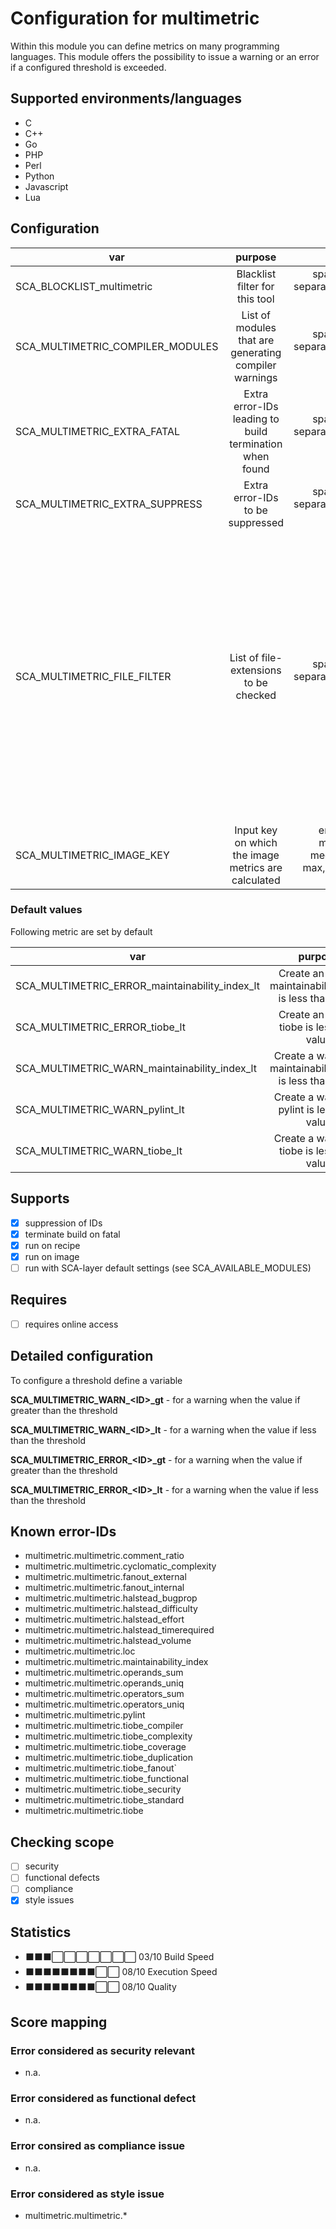 # Configuration for multimetric

Within this module you can define metrics on many programming languages.
This module offers the possibility to issue a warning or an error if a configured threshold is exceeded.

## Supported environments/languages

* C
* C++
* Go
* PHP
* Perl
* Python
* Javascript
* Lua

## Configuration

| var | purpose | type | default |
| ------------- |:-------------:| -----:| -----:
| SCA_BLOCKLIST_multimetric | Blacklist filter for this tool | space-separated-list | ""
| SCA_MULTIMETRIC_COMPILER_MODULES | List of modules that are generating compiler warnings | space-separated-list | "gcc"
| SCA_MULTIMETRIC_EXTRA_FATAL | Extra error-IDs leading to build termination when found | space-separated-list | ""
| SCA_MULTIMETRIC_EXTRA_SUPPRESS | Extra error-IDs to be suppressed | space-separated-list | ""
| SCA_MULTIMETRIC_FILE_FILTER | List of file-extensions to be checked | space-separated-list | ".c .C .c++ .cc .cp .cpp .CPP .cxx .go .h .H .h++ .hh .hpp .hxx .idc .js .jsm .lua .php .php3 .php4 .php5 .pl .pm .pxd .pxi .py .pyx .t .wlua"
| SCA_MULTIMETRIC_IMAGE_KEY | Input key on which the image metrics are calculated | enum: mean, median, max, min, sd | "mean"


### Default values

Following metric are set by default

| var | purpose | type | default |
| ------------- |:-------------:| -----:| -----:
| SCA_MULTIMETRIC_ERROR_maintainability_index_lt | Create an error if maintainability_index is less than value | float-string | "50.0"
| SCA_MULTIMETRIC_ERROR_tiobe_lt | Create an error if tiobe is less than value | float-string | "50.0"
| SCA_MULTIMETRIC_WARN_maintainability_index_lt | Create a warning if maintainability_index is less than value | float-string | "80.0"
| SCA_MULTIMETRIC_WARN_pylint_lt | Create a warning if pylint is less than value | float-string | "70.0"
| SCA_MULTIMETRIC_WARN_tiobe_lt | Create a warning if tiobe is less than value | float-string | "80.0"

## Supports

* [x] suppression of IDs
* [x] terminate build on fatal
* [x] run on recipe
* [x] run on image
* [ ] run with SCA-layer default settings (see SCA_AVAILABLE_MODULES)

## Requires

* [ ] requires online access

## Detailed configuration

To configure a threshold define a variable

**SCA_MULTIMETRIC_WARN_\<ID\>_gt** - for a warning when the value if greater than the threshold

**SCA_MULTIMETRIC_WARN_\<ID\>_lt** - for a warning when the value if less than the threshold

**SCA_MULTIMETRIC_ERROR_\<ID\>_gt** - for a warning when the value if greater than the threshold

**SCA_MULTIMETRIC_ERROR_\<ID\>_lt** - for a warning when the value if less than the threshold

## Known error-IDs

* multimetric.multimetric.comment_ratio
* multimetric.multimetric.cyclomatic_complexity
* multimetric.multimetric.fanout_external
* multimetric.multimetric.fanout_internal
* multimetric.multimetric.halstead_bugprop
* multimetric.multimetric.halstead_difficulty
* multimetric.multimetric.halstead_effort
* multimetric.multimetric.halstead_timerequired
* multimetric.multimetric.halstead_volume
* multimetric.multimetric.loc
* multimetric.multimetric.maintainability_index
* multimetric.multimetric.operands_sum
* multimetric.multimetric.operands_uniq
* multimetric.multimetric.operators_sum
* multimetric.multimetric.operators_uniq
* multimetric.multimetric.pylint
* multimetric.multimetric.tiobe_compiler
* multimetric.multimetric.tiobe_complexity
* multimetric.multimetric.tiobe_coverage
* multimetric.multimetric.tiobe_duplication
* multimetric.multimetric.tiobe_fanout`          
* multimetric.multimetric.tiobe_functional
* multimetric.multimetric.tiobe_security
* multimetric.multimetric.tiobe_standard
* multimetric.multimetric.tiobe

## Checking scope

* [ ] security
* [ ] functional defects
* [ ] compliance
* [x] style issues

## Statistics

* ⬛⬛⬛⬜⬜⬜⬜⬜⬜⬜ 03/10 Build Speed
* ⬛⬛⬛⬛⬛⬛⬛⬛⬜⬜ 08/10 Execution Speed
* ⬛⬛⬛⬛⬛⬛⬛⬛⬜⬜ 08/10 Quality

## Score mapping

### Error considered as security relevant

* n.a.

### Error considered as functional defect

* n.a.

### Error consired as compliance issue

* n.a.

### Error considered as style issue

* multimetric.multimetric.*
